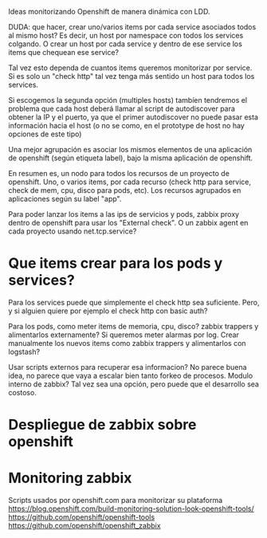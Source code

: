 Ideas monitorizando Openshift de manera dinámica con LDD.

DUDA: que hacer, crear uno/varios items por cada service asociados todos al mismo host? Es decir, un host por namespace con todos los services colgando.
O crear un host por cada service y dentro de ese service los items que chequean ese service?

Tal vez esto dependa de cuantos items queremos monitorizar por service.
Si es solo un "check http" tal vez tenga más sentido un host para todos los services.

Si escogemos la segunda opción (multiples hosts) tambíen tendremos el problema que cada host deberá llamar al script de autodiscover para obtener la IP y el puerto, ya que el primer autodiscover no puede pasar esta información hacia el host (o no se como, en el prototype de host no hay opciones de este tipo)


Una mejor agrupación es asociar los mismos elementos de una aplicación de openshift (según etiqueta label), bajo la misma aplicación de openshift.

En resumen es, un nodo para todos los recursos de un proyecto de openshift.
Uno, o varios items, por cada recurso (check http para service, check de mem, cpu, disco para pods, etc).
Los recursos agrupados en aplicaciones según su label "app".


Para poder lanzar los items a las ips de servicios y pods, zabbix proxy dentro de openshift para usar los "External check".
O un zabbix agent en cada proyecto usando net.tcp.service?



# Que items crear para los pods y services?

Para los services puede que simplemente el check http sea suficiente.
Pero, y si alguien quiere por ejemplo el check http con basic auth?

Para los pods, como meter items de memoria, cpu, disco?
zabbix trappers y alimentarlos externamente?
Si queremos meter alarmas por log. Crear manualmente los nuevos items como zabbix trappers y alimentarlos con logstash?

Usar scripts externos para recuperar esa informacion? No parece buena idea, no parece que vaya a escalar bien tanto forkeo de procesos.
Modulo interno de zabbix? Tal vez sea una opción, pero puede que el desarrollo sea costoso.




# Despliegue de zabbix sobre openshift



# Monitoring zabbix
Scripts usados por openshift.com para monitorizar su plataforma
https://blog.openshift.com/build-monitoring-solution-look-openshift-tools/
https://github.com/openshift/openshift-tools
https://github.com/openshift/openshift_zabbix
